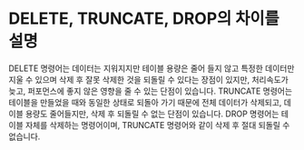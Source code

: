 # DELETE, TRUNCATE, DROP의 차이를 설명
DELETE 명령어는 데이터는 지워지지만 테이블 용량은 줄어 들지 않고 특정한 데이터만 지울 수 있으며 삭제 후 잘못 삭제한 것을 되돌릴 수 있다는 장점이 있지만, 처리속도가 늦고, 퍼포먼스에 좋지 않은 영향을 줄 수 있는 단점이 있습니다. 
TRUNCATE 명령어는 테이블을 만들었을 때와 동일한 상태로 되돌아 가기 때문에 전체 데이터가 삭제되고, 데이블 용량도 줄어들지만, 삭제 후 되돌릴 수 없는 단점이 있습니다. 
DROP 명령어는 테이블 자체를 삭제하는 명령어이며, TRUNCATE 명령어와 같이 삭제 후 절대 되돌릴 수 없습니다. 